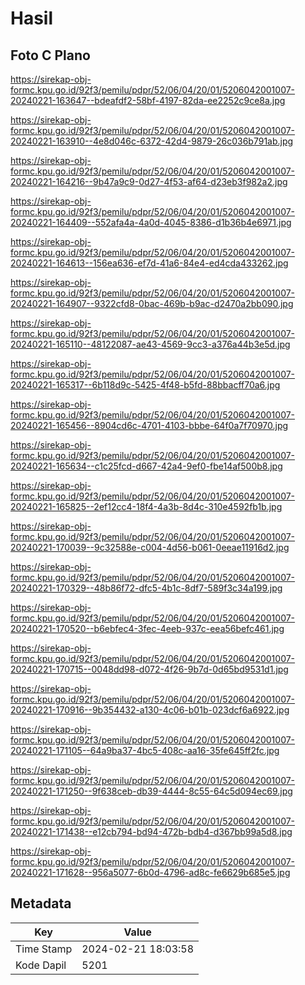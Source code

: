# Hasil

## Foto C Plano

https://sirekap-obj-formc.kpu.go.id/92f3/pemilu/pdpr/52/06/04/20/01/5206042001007-20240221-163647--bdeafdf2-58bf-4197-82da-ee2252c9ce8a.jpg

https://sirekap-obj-formc.kpu.go.id/92f3/pemilu/pdpr/52/06/04/20/01/5206042001007-20240221-163910--4e8d046c-6372-42d4-9879-26c036b791ab.jpg

https://sirekap-obj-formc.kpu.go.id/92f3/pemilu/pdpr/52/06/04/20/01/5206042001007-20240221-164216--9b47a9c9-0d27-4f53-af64-d23eb3f982a2.jpg

https://sirekap-obj-formc.kpu.go.id/92f3/pemilu/pdpr/52/06/04/20/01/5206042001007-20240221-164409--552afa4a-4a0d-4045-8386-d1b36b4e6971.jpg

https://sirekap-obj-formc.kpu.go.id/92f3/pemilu/pdpr/52/06/04/20/01/5206042001007-20240221-164613--156ea636-ef7d-41a6-84e4-ed4cda433262.jpg

https://sirekap-obj-formc.kpu.go.id/92f3/pemilu/pdpr/52/06/04/20/01/5206042001007-20240221-164907--9322cfd8-0bac-469b-b9ac-d2470a2bb090.jpg

https://sirekap-obj-formc.kpu.go.id/92f3/pemilu/pdpr/52/06/04/20/01/5206042001007-20240221-165110--48122087-ae43-4569-9cc3-a376a44b3e5d.jpg

https://sirekap-obj-formc.kpu.go.id/92f3/pemilu/pdpr/52/06/04/20/01/5206042001007-20240221-165317--6b118d9c-5425-4f48-b5fd-88bbacff70a6.jpg

https://sirekap-obj-formc.kpu.go.id/92f3/pemilu/pdpr/52/06/04/20/01/5206042001007-20240221-165456--8904cd6c-4701-4103-bbbe-64f0a7f70970.jpg

https://sirekap-obj-formc.kpu.go.id/92f3/pemilu/pdpr/52/06/04/20/01/5206042001007-20240221-165634--c1c25fcd-d667-42a4-9ef0-fbe14af500b8.jpg

https://sirekap-obj-formc.kpu.go.id/92f3/pemilu/pdpr/52/06/04/20/01/5206042001007-20240221-165825--2ef12cc4-18f4-4a3b-8d4c-310e4592fb1b.jpg

https://sirekap-obj-formc.kpu.go.id/92f3/pemilu/pdpr/52/06/04/20/01/5206042001007-20240221-170039--9c32588e-c004-4d56-b061-0eeae11916d2.jpg

https://sirekap-obj-formc.kpu.go.id/92f3/pemilu/pdpr/52/06/04/20/01/5206042001007-20240221-170329--48b86f72-dfc5-4b1c-8df7-589f3c34a199.jpg

https://sirekap-obj-formc.kpu.go.id/92f3/pemilu/pdpr/52/06/04/20/01/5206042001007-20240221-170520--b6ebfec4-3fec-4eeb-937c-eea56befc461.jpg

https://sirekap-obj-formc.kpu.go.id/92f3/pemilu/pdpr/52/06/04/20/01/5206042001007-20240221-170715--0048dd98-d072-4f26-9b7d-0d65bd9531d1.jpg

https://sirekap-obj-formc.kpu.go.id/92f3/pemilu/pdpr/52/06/04/20/01/5206042001007-20240221-170916--9b354432-a130-4c06-b01b-023dcf6a6922.jpg

https://sirekap-obj-formc.kpu.go.id/92f3/pemilu/pdpr/52/06/04/20/01/5206042001007-20240221-171105--64a9ba37-4bc5-408c-aa16-35fe645ff2fc.jpg

https://sirekap-obj-formc.kpu.go.id/92f3/pemilu/pdpr/52/06/04/20/01/5206042001007-20240221-171250--9f638ceb-db39-4444-8c55-64c5d094ec69.jpg

https://sirekap-obj-formc.kpu.go.id/92f3/pemilu/pdpr/52/06/04/20/01/5206042001007-20240221-171438--e12cb794-bd94-472b-bdb4-d367bb99a5d8.jpg

https://sirekap-obj-formc.kpu.go.id/92f3/pemilu/pdpr/52/06/04/20/01/5206042001007-20240221-171628--956a5077-6b0d-4796-ad8c-fe6629b685e5.jpg


## Metadata

| Key        | Value               |
| ---------- | ------------------- |
| Time Stamp | 2024-02-21 18:03:58 |
| Kode Dapil | 5201                |




